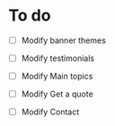 # To do

- [ ] Modify banner themes
- [ ] Modify testimonials
- [ ] Modify Main topics
- [ ] Modify Get a quote
- [ ] Modify Contact


